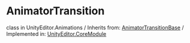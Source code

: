 # AnimatorTransition
class in UnityEditor.Animations
 / Inherits from: <a href="https://docs.unity3d.com/6000.1/Documentation/ScriptReference/AnimatorTransitionBase.html">AnimatorTransitionBase</a> / Implemented in: <a href="https://docs.unity3d.com/6000.1/Documentation/ScriptReference/UnityEditor.CoreModule.html">UnityEditor.CoreModule</a>
